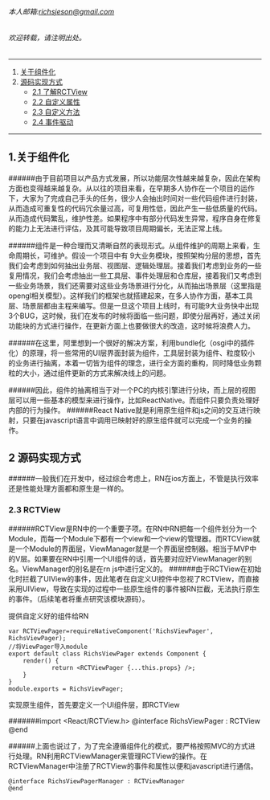 ###### 本人邮箱:richsjeson@gmail.com
###### 欢迎转载，请注明出处。

---
 1. [关于组件化](#1)
 2. [源码实现方式](#2)
    * [2.1 了解RCTView](#2.1)
    * [2.2 自定义属性](#2.2)
    * [2.3 自定义方法](#2.2)
    * [2.4 事件驱动](#2.2)
    
---
<h2 id="1">1.关于组件化</h2>
######由于目前项目以产品方式发展，所以功能层次性越来越复杂，因此在架构方面也变得越来越复杂。从以往的项目来看，在早期多人协作在一个项目的运作下，大家为了完成自己手头的任务，很少人会抽出时间对一些代码组件进行封装，从而造成可重复性的代码冗余量过高，可复用性低，因此产生一些低质量的代码。从而造成代码繁乱，维护性差。如果程序中有部分代码发生异常，程序自身在修复的能力上无法进行评估，及其可能导致项目周期偏长，无法正常上线。

######组件是一种合理而又清晰自然的表现形式。从组件维护的周期上来看，生命周期长，可维护。假设一个项目中有 9大业务模块，按照架构分层的思想，首先我们会考虑到如何抽出业务层、视图层、逻辑处理层。接着我们考虑到业务的一些复用情况，我们会考虑抽出一些工具层、事件处理层和仓库层，接着我们又考虑到一些业务场景，我们还需要对这些业务场景进行分化，从而抽出场景层（这里指是opengl相关模型）。这样我们的框架也就搭建起来，在多人协作方面，基本工具层、场景层都由主程来编写。但是一旦这个项目上线时，有可能9大业务快中出现3个BUG，这时候，我们在发布的时候将面临一些问题，即使分层再好，通过关闭功能块的方式进行操作，在更新方面上也要做很大的改造，这时候将浪费人力。

######在这里，阿里想到一个很好的解决方案，利用bundle化（osgi中的插件化）的原理，将一些常用的UI层界面封装为组件，工具层封装为组件、粒度较小的业务进行抽离，本着一切皆为组件的理念，进行全方面的重构，同时降低业务颗粒的大小，通过组件更新的方式来解决线上的问题。

######因此，组件的抽离相当于对一个PC的内核引擎进行分块，而上层的视图层可以用一些基本的模型来进行操作，比如ReactNative。而组件只要负责处理好内部的行为操作。
######React Native就是利用原生组件和js之间的交互进行映射，只要在javascript语言中调用已映射好的原生组件就可以完成一个业务的操作。

 

<h2 id="2">2 源码实现方式</h3>

######一般我们在开发中，经过综合考虑上，RN在ios方面上，不管是执行效率还是性能处理方面都和原生是一样的。

<h3 id="2.1">2.3 RCTView</h3>

######RCTView是RN中的一个重要子项。在RN中RN把每一个组件划分为一个Module，而每一个Module下都有一个view和一个view的管理器。而RTCView就是一个Module的界面层，ViewManager就是一个界面层控制器。相当于MVP中的V层。如果要在RN中引用一个UI组件的话，首先要对应好ViewManager的别名。ViewManager的别名是在rn js中进行定义的。
######由于RCTView在初始化时拦截了UIView的事件，因此笔者在自定义UI控件中忽视了RCTView，而直接采用UIView，导致在实现的过程中一些原生组件的事件被RN拦截，无法执行原生的事件。（后续笔者将重点研究该模块源码）。

提供自定义好的组件给RN
>
	var RCTViewPager=requireNativeComponent('RichsViewPager', RichsViewPager);
	//将ViewPager导入module
	export default class RichsViewPager extends Component {
  	    render() {
    			return <RCTViewPager {...this.props} />;
  		}
	}
	module.exports = RichsViewPager;

实现原生组件，首先要定义一个UI组件层，即RCTView
>
#######import <React/RCTView.h>
	@interface RichsViewPager : RCTView
	@end

######上面也说过了，为了完全遵循组件化的模式，要严格按照MVC的方式进行处理。RN利用RCTViewManager来管理RCTView的操作。在RCTViewManager中注册了RCTView的事件和属性以便和javascript进行通信。
>	
	@interface RichsViewPagerManager : RCTViewManager
	@end